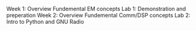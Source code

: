 Week 1: Overview Fundemental EM concepts
Lab 1: Demonstration and preperation
Week 2: Overview Fundemental Comm/DSP concepts
Lab 2:  Intro to Python and GNU Radio
